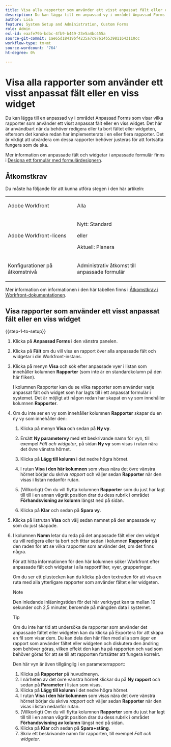 ```yaml
---
title: Visa alla rapporter som använder ett visst anpassat fält eller en viss widget
description: Du kan lägga till en anpassad vy i området Anpassad Forms som visar vilka rapporter som använder ett visst anpassat fält eller en viss widget. Det här är användbart när du behöver redigera eller ta bort fältet eller widgeten, eftersom det kanske redan har implementerats i en eller flera rapporter. Det är viktigt att utvärdera om dessa rapporter behöver justeras för att fortsätta fungera som de ska.
author: Lisa
feature: System Setup and Administration, Custom Forms
role: Admin
exl-id: eaafe79b-bdbc-4fb9-b449-23e5a4bc455a
source-git-commit: 1ae65d18419bf4235a7c97614b539811643110cc
workflow-type: tm+mt
source-wordcount: '764'
ht-degree: 0%

---
```


# Visa alla rapporter som använder ett visst anpassat fält eller en viss widget

Du kan lägga till en anpassad vy i området Anpassad Forms som visar vilka rapporter som använder ett visst anpassat fält eller en viss widget. Det här är användbart när du behöver redigera eller ta bort fältet eller widgeten, eftersom det kanske redan har implementerats i en eller flera rapporter. Det är viktigt att utvärdera om dessa rapporter behöver justeras för att fortsätta fungera som de ska.

Mer information om anpassade fält och widgetar i anpassade formulär finns i [Designa ett formulär med formulärdesignern](/help/quicksilver/administration-and-setup/customize-workfront/create-manage-custom-forms/form-designer/design-a-form/design-a-form.md).

## Åtkomstkrav

Du måste ha följande för att kunna utföra stegen i den här artikeln:

<table style="table-layout:auto"> 
 <col> 
 <col> 
 <tbody> 
  <tr data-mc-conditions=""> 
   <td role="rowheader"> <p>Adobe Workfront</p> </td> 
   <td>Alla</td> 
  </tr> 
  <tr> 
   <td role="rowheader">Adobe Workfront-licens</td> 
   <td>
   <p>Nytt: Standard</p>
   <p>eller</p>
   <p>Aktuell: Planera</p></td>
  </tr> 
  <tr data-mc-conditions=""> 
   <td role="rowheader">Konfigurationer på åtkomstnivå</td> 
   <td> <p>Administrativ åtkomst till anpassade formulär</p> </td> 
  </tr> 
 </tbody> 
</table>

Mer information om informationen i den här tabellen finns i [Åtkomstkrav i Workfront-dokumentationen](/help/quicksilver/administration-and-setup/add-users/access-levels-and-object-permissions/access-level-requirements-in-documentation.md).

## Visa rapporter som använder ett visst anpassat fält eller en viss widget

{{step-1-to-setup}}

1. Klicka på **Anpassad Forms** i den vänstra panelen.
1. Klicka på **Fält** om du vill visa en rapport över alla anpassade fält och widgetar i din Workfront-instans.

1. Klicka på menyn **Visa** och sök efter anpassade vyer i listan som innehåller kolumnen **Rapporter** (som inte är en standardkolumn på den här fliken).

   I kolumnen Rapporter kan du se vilka rapporter som använder varje anpassat fält och widget som har lagts till i ett anpassat formulär i systemet. Det är möjligt att någon redan har skapat en vy som innehåller kolumnen **Rapporter**.

1. Om du inte ser en vy som innehåller kolumnen **Rapporter** skapar du en ny vy som innehåller den:

   1. Klicka på menyn **Visa** och sedan på **Ny vy**.

   1. Ersätt **Ny parametervy** med ett beskrivande namn för vyn, till exempel *Fält och widgetar*, på sidan **Ny vy** som visas i rutan nära det övre vänstra hörnet.

   1. Klicka på **Lägg till kolumn** i det nedre högra hörnet.
   1. I rutan **Visa i den här kolumnen** som visas nära det övre vänstra hörnet börjar du skriva *rapport* och väljer sedan **Rapporter** när den visas i listan nedanför rutan.

   1. (Villkorligt) Om du vill flytta kolumnen **Rapporter** som du just har lagt till till i en annan vågrät position drar du dess rubrik i området **Förhandsvisning av kolumn** längst ned på sidan.

   1. Klicka på **Klar** och sedan på **Spara vy**.

1. Klicka på listrutan **Visa** och välj sedan namnet på den anpassade vy som du just skapade.
1. I kolumnen **Namn** letar du reda på det anpassade fält eller den widget du vill redigera eller ta bort och tittar sedan i kolumnen **Rapporter** på den raden för att se vilka rapporter som använder det, om det finns några.

   För att hitta informationen för den här kolumnen söker Workfront efter anpassade fält och widgetar i alla rapportfilter, vyer, grupperingar.

   Om du ser ett plustecken kan du klicka på den textraden för att visa en ruta med alla ytterligare rapporter som använder fältet eller widgeten.

   >[!NOTE]
   >
   >Den inledande inläsningstiden för det här verktyget kan ta mellan 10 sekunder och 2,5 minuter, beroende på mängden data i systemet.

   >[!TIP]
   >
   >Om du inte har tid att undersöka de rapporter som använder det anpassade fältet eller widgeten kan du klicka på Exportera för att skapa en fil som visar dem. Du kan dela den här filen med alla som äger en rapport som använder fältet eller widgeten och diskutera den ändring som behöver göras, vilken effekt den kan ha på rapporten och vad som behöver göras för att se till att rapporten fortsätter att fungera korrekt.
   >
   >Den här vyn är även tillgänglig i en parameterrapport:
   >      
   > 1. Klicka på **Rapporter** på huvudmenyn.
   > 1. I närheten av det övre vänstra hörnet klickar du på **Ny rapport** och sedan på **Parameter** i listan som visas.
   > 1. Klicka på **Lägg till kolumn** i det nedre högra hörnet.
   > 1. I rutan **Visa i den här kolumnen** som visas nära det övre vänstra hörnet börjar du skriva *rapport* och väljer sedan **Rapporter** när den visas i listan nedanför rutan.
   > 1. (Villkorligt) Om du vill flytta kolumnen **Rapporter** som du just har lagt till till i en annan vågrät position drar du dess rubrik i området **Förhandsvisning av kolumn** längst ned på sidan.
   > 1. Klicka på **Klar** och sedan på **Spara+stäng**.
   > 1. Skriv ett beskrivande namn för rapporten, till exempel *Fält och widgetar*.
